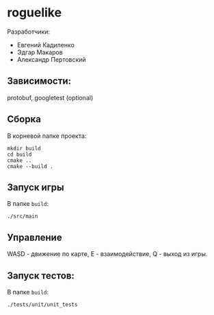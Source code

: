 # roguelike

Разработчики:
* Евгений Кадиленко
* Эдгар Макаров
* Александр Пертовский

## Зависимости:

protobuf, googletest (optional)

## Сборка

В корневой папке проекта:
```shell
mkdir build
cd build
cmake ..
cmake --build .
```

## Запуск игры

В папке `build`:
```shell
./src/main
```

## Управление

WASD - движение по карте, E - взаимодействие, Q - выход из игры.

## Запуск тестов:

В папке `build`:
```shell
./tests/unit/unit_tests
```
